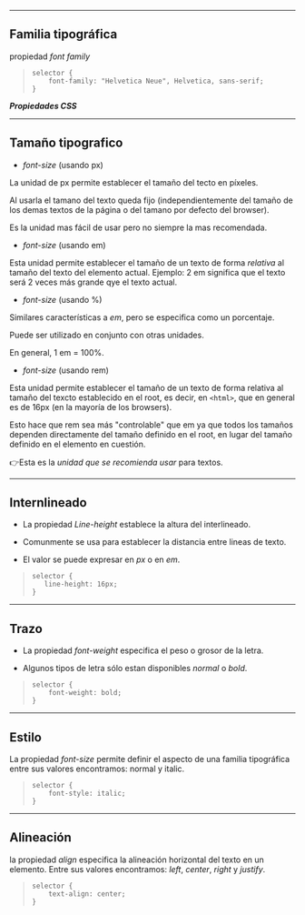 

----------------------------------------------------------------
**Familia tipográfica**
----------------------------------------------------------------

propiedad *font family*

>``selector {`` <br>
>``    font-family: "Helvetica Neue", Helvetica, sans-serif;`` <br>
>``}`` <br>

***Propiedades CSS***

----------------------------------------------------------------
**Tamaño tipografico**
----------------------------------------------------------------
- *font-size* (usando px)

La unidad de px permite establecer el tamaño del tecto en píxeles.

Al usarla el tamano del texto queda fijo (independientemente del tamaño de los demas textos de la página o del tamano por defecto del browser).

Es la unidad mas fácil de usar pero no siempre la mas recomendada.

- *font-size* (usando em)

Esta unidad permite establecer el tamaño de un texto de forma *relativa* al tamaño del texto del elemento actual.
Ejemplo: 2 em significa que el texto será 2 veces más grande qye el texto actual.

- *font-size* (usando %)

Similares características a *em*, pero se especifica como un porcentaje. 

Puede ser utilizado en conjunto con otras unidades.

En general, 1 em = 100%.

- *font-size* (usando rem)

Esta unidad permite establecer el tamaño de un texto de forma relativa al tamaño del texcto establecido en el root, es decir, en ``<html>``, que en general es de 16px (en la mayoría de los browsers).

Esto hace que rem sea más "controlable" que em ya que todos los tamaños dependen directamente del tamaño definido en el root, en lugar del tamaño definido en el elemento en cuestión.

👉Esta es la *unidad que se recomienda usar* para textos.

----------------------------------------------------------------
**Internlineado**
----------------------------------------------------------------
 - La propiedad *Line-height* establece la altura del interlineado.

 - Comunmente se usa para establecer la distancia entre lineas de texto.

 - El valor se puede expresar en *px* o en *em*.

 > ``selector {`` <br>
 > ``   line-height: 16px;`` <br>
 > ``}`` <br>

----------------------------------------------------------------
**Trazo**
----------------------------------------------------------------
- La propiedad *font-weight* especifica el peso o grosor de la letra.

- Algunos tipos de letra sólo estan disponibles *normal* o *bold*.

> ``selector {`` <br>
> ``    font-weight: bold;`` <br>
> ``}`` <br>

----------------------------------------------------------------
**Estilo**
----------------------------------------------------------------
La propiedad *font-size* permite definir el aspecto de una familia tipográfica entre sus valores encontramos:
normal y italic.

> ``selector {`` <br>
> ``    font-style: italic;`` <br>
> ``}`` <br>

----------------------------------------------------------------
**Alineación**
----------------------------------------------------------------

la propiedad *align* especifica la alineación horizontal del texto en un elemento.
Entre sus valores encontramos: *left*, *center*, *right* y *justify*.

> ``selector {`` <br>
> ``    text-align: center;`` <br>
> ``}`` <br>

